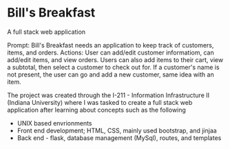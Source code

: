 # Bill's Breakfast

A full stack web application

Prompt: Bill's Breakfast needs an application to keep track of customers, items, and orders.
Actions: User can add/edit customer informatiom, can add/edit items, and view orders. Users can
also add items to their cart, view a subtotal, then select a customer to check out for. If a customer's
name is not present, the user can go and add a new customer, same idea with an item. 

The project was created through the I-211 - Information Infrastructure II (Indiana University) where I was tasked to create
a full stack web application after learning about concepts such as the following
- UNIX based envrionments
- Front end development; HTML, CSS, mainly used bootstrap, and jinjaa
- Back end - flask, database management (MySql), routes, and templates
  
